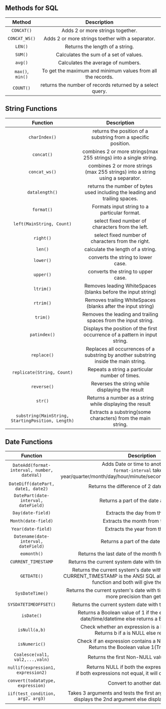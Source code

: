 ## Methods for SQL

|Method|Description|
|:-:|:-:|
|`CONCAT()`|Adds 2 or more strings together.|
|`CONCAT_WS()`|Adds 2 or more strings toether with a separator.|
|`LEN()`|Returns the length of a string.|
|`SUM()`|Calculates the sum of a set of values.|
|`avg()`|Calculates the average of numbers.|
|`max()`, `min()`|To get the maximum and minimum values from all the records.|
|`COUNT()`|returns the number of records returned by a select query.|

## String Functions

|Function|Description|
|:-:|:-:|
|`charIndex()`|returns the position of a substring from a specific position.|
|`concat()`|combines 2 or more strings(max 255 strings) into a single string.|
|`concat_ws()`|combines 2 or more strings (max 255 strings) into a string using a separator.|
|`datalength()`|returns the number of bytes used including the leading and trailing spaces.|
|`format()`|Formats input string to a particular format.|
|`left(MainString, Count)`|select fixed number of characters from the left.|
|`right()`|select fixed number of characters from the right.|
|`len()`|calculate the length of a string.|
|`lower()`|converts the string to lower case.|
|`upper()`|converts the string to upper case.|
|`ltrim()`|Removes leading WhiteSpaces (blanks before the input string)|
|`rtrim()`|Removes trailing WhiteSpaces (blanks after the input string)|
|`trim()`|Removes the leading and trailing spaces from the input string.|
|`patindex()`|Displays the position of the first occurrence of a pattern in input string.|
|`replace()`|Replaces all occurrences of a substring by another substring inside the main string.|
|`replicate(String, Count)`|Repeats a string a particular number of times.|
|`reverse()`|Reverses the string while displaying the result|
|`str()`|Returns a number as a string while displaying the result|
|`substring(MainString, StartingPosition, Length)`|Extracts a substring(some characters) from the main string.|

## Date Functions

|Function|Description|
|:-:|:-:|
|`DateAdd(format-interval, number, dateVal)`|Adds Date or time to another Date. <br> `format-interval` takes in year/quarter/month/day/hour/minute/second/millisecond/nanosecond
|`DateDiff(datePart, date1, date2)`|Returns the difference of 2 dates or date time.|
|`DatePart(date-interval, dateField)`|Returns a part of the date as Integer.|
|`Day(date-field)`|Extracts the day from the Date.|
|`Month(date-field)`|Extracts the month from the Date.|
|`Year(date-field)`|Extracts the year from the Date.|
|`Datename(date-interval, dateField)`|Returns a part of the date as String.|
|`eomonth()`|Returns the last date of the month from a specific date.|
|`CURRENT_TIMESTAMP`|Returns the current system date with time (without Time Zone).|
|`GETDATE()`|Returns the current system's date with time from the server. CURRENT_TIMESTAMP is the ANSI SQL alternative for the getdate() function and both will give the same result.|
|`SysDateTime()`|Returns the current system's date with time from the server (with more precision than getdate()).|
|`SYSDATETIMEOFFSET()`|Returns the current system date with time (with Time Zone).|
|`isDate()`|Returns a Boolean value of 1 if the expression is a valid date/time/datetime else returns a Boolean value of 0.|
|`isNull(a,b)`|Check whether an expression is a NULL value or not. <br> Returns b if a is NULL else return a itself.|
|`isNumeric()`|Check if an expression contains a Numeric value or not. <br> Returns the Boolean value 1(True) & 0(False).|
|`Coalesce(val1, val2,...,valn)`|Returns the first Non-NULL value from the list.|
|`nullif(expression1, expression2)`|Returns NULL if both the expressions are equal. <br> if both expressions not equal, it will display expression 1.|
|`convert(todatatype, expression)`|Convert to another data type.|
|`iif(test_condition, arg2, arg3)`|Takes 3 arguments and tests the first argument. If it is true, then displays the 2nd argument else displays the 3rd argument.|


















